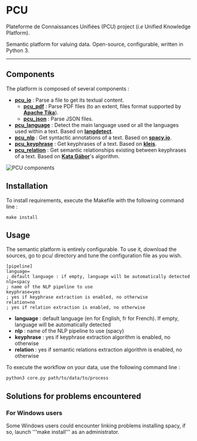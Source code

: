 # PCU
Plateforme de Connaissances Unifiées (PCU) project (*i.e* Unified Knowledge Platform).

Semantic platform for valuing data. Open-source, configurable, written in Python 3.

----

## Components

The platform is composed of several components :

* **[pcu_io][pcu_io]** : Parse a file to get its textual content. 
  * **[pcu_pdf][pcu_pdf]** : Parse PDF files (to an extent, files format supported by **[Apache Tika][tika]**).
  * **[pcu_json][pcu_json]** : Parse JSON files.
* **[pcu_language][pcu_language]** : Detect the main language used or all the languages used within a text. Based on **[langdetect][langdetect]**.
* **[pcu_nlp][pcu_nlp]** : Get syntactic annotations of a text. Based on **[spacy.io][spacy]**.
* **[pcu_keyphrase][pcu_keyphrase]** : Get keyphrases of a text. Based on **[kleis][kleis]**.
* **[pcu_relation][pcu_relation]** : Get semantic relationships existing between keyphrases of a text. Based on **[Kata Gábor][gabor]**'s algorithm.

[tika]: https://tika.apache.org
[langdetect]:https://pypi.org/project/langdetect/
[spacy]: https://spacy.io
[kleis]: https://github.com/sdhdez/kleis-keyphrase-extraction
[gabor]: http://www.inalco.fr/enseignant-chercheur/kata-gabor
[pcu_io]: https://github.com/zevio/pcu_io
[pcu_pdf]: https://github.com/zevio/pcu_pdf 
[pcu_json]: https://github.com/zevio/pcu_json
[pcu_language]: https://github.com/zevio/pcu_language
[pcu_nlp]: https://github.com/zevio/pcu_nlp
[pcu_keyphrase]: https://github.com/zevio/pcu_keyphrase
[pcu_relation]: https://github.com/zevio/pcu_relation

![PCU components](http://pix.toile-libre.org/upload/original/1540912595.png)

## Installation

To install requirements, execute the Makefile with the following command line :

`make install`

## Usage

The semantic platform is entirely configurable. To use it, download the sources, go to pcu/ directory and tune the configuration file as you wish.

```
[pipeline]
language=
; default language : if empty, language will be automatically detected
nlp=spacy 
; name of the NLP pipeline to use
keyphrase=yes
; yes if keyphrase extraction is enabled, no otherwise
relation=no
; yes if relation extraction is enabled, no otherwise
```

* **language** : default language (en for English, fr for French). If empty, language will be automatically detected
* **nlp** : name of the NLP pipeline to use (spacy)
* **keyphrase** : yes if keyphrase extraction algorithm is enabled, no otherwise
* **relation** : yes if semantic relations extraction algorithm is enabled, no otherwise

To execute the workflow on your data, use the following command line :

```
python3 core.py path/to/data/to/process
```

## Solutions for problems encountered

### For Windows users

Some Windows users could encounter linking problems installing spacy, if so, launch '''make install''' as an administrator.
